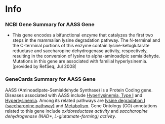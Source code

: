
# Info
### NCBI Gene Summary for AASS Gene

[](https://www.ncbi.nlm.nih.gov/gene/10157)

- This gene encodes a bifunctional enzyme that catalyzes the first two steps in the mammalian lysine degradation pathway. The N-terminal and the C-terminal portions of this enzyme contain lysine-ketoglutarate reductase and saccharopine dehydrogenase activity, respectively, resulting in the conversion of lysine to alpha-aminoadipic semialdehyde. Mutations in this gene are associated with familial hyperlysinemia. [provided by RefSeq, Jul 2008]
    

### GeneCards Summary for AASS Gene

AASS (Aminoadipate-Semialdehyde Synthase) is a Protein Coding gene. Diseases associated with AASS include [Hyperlysinemia, Type I](http://www.malacards.org/card/hyperlysinemia_type_i "See Hyperlysinemia, Type I at MalaCards") and [Hyperlysinemia](http://www.malacards.org/card/hyperlysinemia "See Hyperlysinemia at MalaCards"). Among its related pathways are [lysine degradation I (saccharopine pathway)](https://pathcards.genecards.org/card/lysine_degradation_i_(saccharopine_pathway) "See lysine degradation I (saccharopine pathway) at Pathcards") and [Metabolism](https://pathcards.genecards.org/card/metabolism "See Metabolism at Pathcards"). Gene Ontology (GO) annotations related to this gene include _oxidoreductase activity_ and _saccharopine dehydrogenase (NAD+, L-glutamate-forming) activity_.
